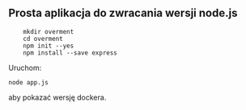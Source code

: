 ## Prosta aplikacja do zwracania wersji node.js
```
    mkdir overment
    cd overment
    npm init --yes
    npm install --save express
```

Uruchom:
```
node app.js
```
aby pokazać wersję dockera. 


